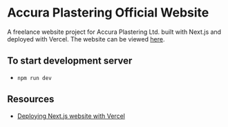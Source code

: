 # Accura Plastering Official Website

A freelance website project for Accura Plastering Ltd. built with Next.js and deployed with Vercel. The website can be viewed [here](https://accuraplastering.com).

## To start development server
-  ```npm run dev```

## Resources
- [Deploying Next.js website with Vercel](https://medium.com/@edsin.delikumar/ultimate-guide-to-deploying-next-js-applications-on-vercel-6b1374f4878#:~:text=From%20the%20Vercel%20dashboard%2C%20click,will%20automatically%20detect%20your%20Next)
